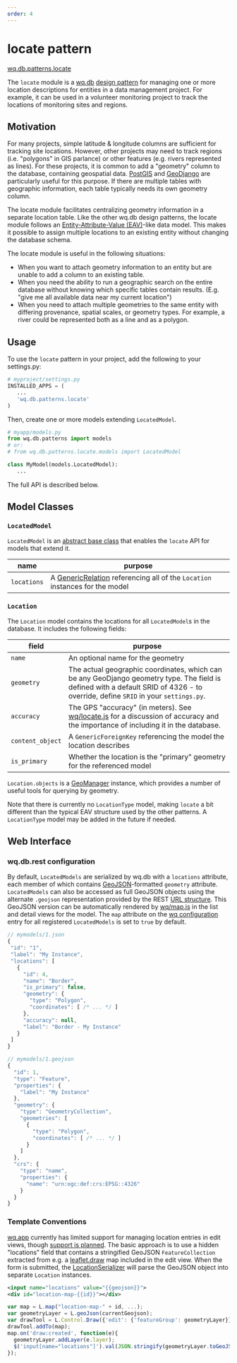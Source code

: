 ```yaml
---
order: 4
---
```


locate pattern
================

[wq.db.patterns.locate]

The `locate` module is a [wq.db]&nbsp;[design pattern] for managing one or more location descriptions for entities in a data management project.  For example, it can be used in a volunteer monitoring project to track the locations of monitoring sites and regions.

## Motivation

For many projects, simple latitude & longitude columns are sufficient for tracking site locations.  However, other projects may need to track regions (i.e. "polygons" in GIS parlance) or other features (e.g. rivers represented as lines).  For these projects, it is common to add a "geometry" column to the database, containing geospatial data.  [PostGIS] and [GeoDjango] are particularly useful for this purpose.  If there are multiple tables with geographic information, each table typically needs its own geometry column.

The locate module facilitates centralizing geometry information in a separate location table.  Like the other wq.db design patterns, the locate module follows an [Entity-Attribute-Value (EAV)]-like data model.  This makes it possible to assign multiple locations to an existing entity without changing the database schema.

The locate module is useful in the following situations:
 * When you want to attach geometry information to an entity but are unable to add a column to an existing table.
 * When you need the ability to run a geographic search on the entire database without knowing which specific tables contain results.  (E.g. "give me all available data near my current location")
 * When you need to attach multiple geometries to the same entity with differing provenance, spatial scales, or geometry types.  For example, a river could be represented both as a line and as a polygon.

## Usage

To use the `locate` pattern in your project, add the following to your settings.py:

```python
# myproject/settings.py
INSTALLED_APPS = (
   ...
   'wq.db.patterns.locate'
)
```

Then, create one or more models extending `LocatedModel`.
```python
# myapp/models.py
from wq.db.patterns import models
# or:
# from wq.db.patterns.locate.models import LocatedModel

class MyModel(models.LocatedModel):
   ...
```

The full API is described below.

## Model Classes

### `LocatedModel`
`LocatedModel` is an [abstract base class] that enables the `locate` API for models that extend it.

name | purpose
-----|---------
`locations` | A [GenericRelation] referencing all of the `Location` instances for the model

### `Location`

The `Location` model contains the locations for all `LocatedModel`s in the database. It includes the following fields:

field | purpose
------|---------
`name` | An optional name for the geometry
`geometry` | The actual geographic coordinates, which can be any GeoDjango geometry type.  The field is defined with a default SRID of 4326 - to override, define `SRID` in your `settings.py`.
`accuracy` | The GPS "accuracy" (in meters).  See [wq/locate.js] for a discussion of accuracy and the importance of including it in the database.
`content_object` | A `GenericForeignKey` referencing the model the location describes
`is_primary` | Whether the location is the "primary" geometry for the referenced model

`Location.objects` is a [GeoManager] instance, which provides a number of useful tools for querying by geometry.

Note that there is currently no `LocationType` model, making `locate` a bit different than the typical EAV structure used by the other patterns.  A `LocationType` model may be added in the future if needed.

## Web Interface

### wq.db.rest configuration
By default, `LocatedModels` are serialized by wq.db with a `locations` attribute, each member of which contains [GeoJSON]-formatted `geometry` attribute.  `LocatedModels` can also be accessed as full GeoJSON objects using the alternate `.geojson` representation provided by the REST [URL structure].  This GeoJSON version can be automatically rendered by [wq/map.js] in the list and detail views for the model.  The `map` attribute on the [wq configuration] entry for all registered `LocatedModels` is set to `true` by default.
 
 ```javascript
// mymodels/1.json
{
  "id": "1",
  "label": "My Instance",
  "locations": [
    {
      "id": 4, 
      "name": "Border", 
      "is_primary": false, 
      "geometry": {
        "type": "Polygon", 
        "coordinates": [ /* ... */ ]
      }, 
      "accuracy": null, 
      "label": "Border - My Instance"
    }
  ]
}
```

```javascript
// mymodels/1.geojson
{
  "id": 1,
  "type": "Feature",
  "properties": {
    "label": "My Instance"
  },
  "geometry": {
    "type": "GeometryCollection", 
    "geometries": [
      {
        "type": "Polygon",
        "coordinates": [ /* ... */ ]
      }
    ]
  },
  "crs": {
    "type": "name", 
    "properties": {
      "name": "urn:ogc:def:crs:EPSG::4326"
    }
  } 
}
```

### Template Conventions

[wq.app] currently has limited support for managing location entries in edit views, though [support is planned].  The basic approach is to use a hidden "locations" field that contains a stringified GeoJSON `FeatureCollection` extracted from e.g. a [leaflet.draw] map included in the edit view.  When the form is submitted, the [LocationSerializer] will parse the GeoJSON object into separate `Location` instances.

```xml
<input name="locations" value="{{geojson}}">
<div id="location-map-{{id}}"></div>
```
```javascript
var map = L.map("location-map-" + id, ...);
var geometryLayer = L.geoJson(currentGeojson);
var drawTool = L.Control.Draw({'edit': {'featureGroup': geometryLayer}});
drawTool.addTo(map);
map.on('draw:created', function(e){
  geometryLayer.addLayer(e.layer);
  $('input[name="locations"]').val(JSON.stringify(geometryLayer.toGeoJSON()));
});
```

[wq.db.patterns.locate]: https://github.com/wq/wq.db/blob/master/patterns/locate
[wq.db]: http://wq.io/wq.db
[design pattern]: http://wq.io/docs/about-patterns
[Entity-Attribute-Value (EAV)]: http://en.wikipedia.org/wiki/Entity%E2%80%93attribute%E2%80%93value_model
[PostGIS]: http://postgis.net/
[GeoDjango]: https://docs.djangoproject.com/en/1.7/ref/contrib/gis/
[abstract base class]: https://docs.djangoproject.com/en/1.7/topics/db/models/#abstract-base-classes
[GenericRelation]: https://docs.djangoproject.com/en/1.7/ref/contrib/contenttypes/#django.contrib.contenttypes.fields.GenericRelation
[wq/app.js]: http://wq.io/docs/app-js
[wq/locate.js]: http://wq.io/docs/locate-js
[wq/map.js]: http://wq.io/docs/map-js
[URL structure]: http://wq.io/docs/url-structure
[wq configuration]: http://wq.io/docs/config
[GeoManager]: https://docs.djangoproject.com/en/1.7/ref/contrib/gis/model-api/#geomanager
[GeoJSON]: http://geojson.org
[wq.app]: http://wq.io/wq.app
[support is planned]: https://github.com/wq/wq.app/issues/36
[leaflet.draw]: https://github.com/Leaflet/Leaflet.draw
[LocationSerializer]: https://github.com/wq/wq.db/blob/master/patterns/locate/serializers.py
